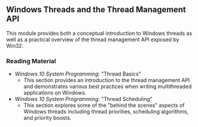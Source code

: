 ## Windows Threads and the Thread Management API

This module provides both a conceptual introduction to Windows threads as well as a practical overview of the thread management API exposed by Win32.

### Reading Material

- _Windows 10 System Programming_: "Thread Basics"
    - This section provides an introduction to the thread management API and demonstrates various best practices when writing multithreaded applications on Windows.
- _Windows 10 System Programming_: "Thread Scheduling"
    - This section explores some of the "behind the scenes" aspects of Windows threads including thread priorities, scheduling algorithms, and priority boosts. 